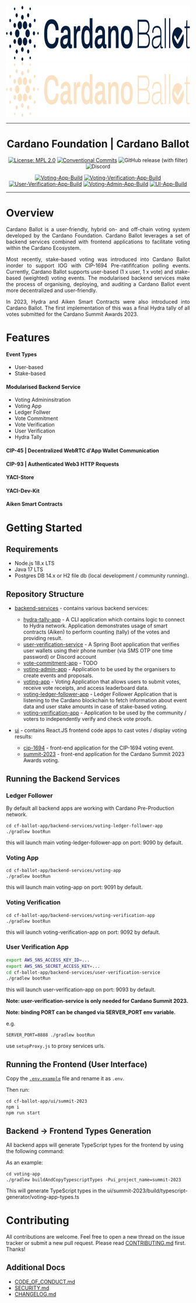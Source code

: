 <div align="center">
  <img src="https://github.com/cardano-foundation/cf-cardano-ballot/blob/main/ui/summit-2023/public/static/Cardano_Ballot_black.png?raw=true#gh-light-mode-only" alt="Cardano Foundation | Cardano Ballot" height="150" />
  <img src="https://github.com/cardano-foundation/cf-cardano-ballot/blob/main/ui/summit-2023/public/static/Cardano_Ballot_white.png?raw=true#gh-light-mode-only#gh-light-mode-only" alt="Cardano Foundation | Cardano Ballot" height="150" />
  <hr />
    <h1 align="center" style="border-bottom: none">Cardano Foundation | Cardano Ballot</h1>

[![License: MPL 2.0](https://img.shields.io/badge/License-MPL%202.0-brightgreen.svg)](https://opensource.org/licenses/MPL-2.0)
[![Conventional Commits](https://img.shields.io/badge/Conventional%20Commits-1.0.0-%23FE5196?logo=conventionalcommits&logoColor=white)](https://conventionalcommits.org)
![GitHub release (with filter)](https://img.shields.io/github/v/release/cardano-foundation/cf-cardano-ballot)
![Discord](https://img.shields.io/discord/1022471509173882950)

[![Voting-App-Build](https://github.com/cardano-foundation/cf-cardano-ballot/actions/workflows/voting-app-build.yml/badge.svg)](https://github.com/cardano-foundation/cf-cardano-ballot/actions/workflows/voting-app-build.yml)
[![Voting-Verification-App-Build](https://github.com/cardano-foundation/cf-cardano-ballot/actions/workflows/voting-verification-app-build.yml/badge.svg)](https://github.com/cardano-foundation/cf-cardano-ballot/actions/workflows/voting-verification-app-build.yml)
[![User-Verification-App-Build](https://github.com/cardano-foundation/cf-cardano-ballot/actions/workflows/user-verification-app-build.yml/badge.svg)](https://github.com/cardano-foundation/cf-cardano-ballot/actions/workflows/user-verification-app-build.yml)
[![Voting-Admin-App-Build](https://github.com/cardano-foundation/cf-cardano-ballot/actions/workflows/voting-admin-app-build.yml/badge.svg)](https://github.com/cardano-foundation/cf-cardano-ballot/actions/workflows/voting-admin-app-build.yml)
[![UI-App-Build](https://github.com/cardano-foundation/cf-cardano-ballot/actions/workflows/ui-cypress-tests.yaml/badge.svg)](https://github.com/cardano-foundation/cf-cardano-ballot/actions/workflows/ui-cypress-tests.yaml)

  <hr/>
</div>


# Overview

<div style="text-align: justify">
  Cardano Ballot is a user-friendly, hybrid on- and off-chain voting system developed by the Cardano Foundation.  Cardano Ballot leverages a set of backend services combined with frontend applications to facilitate voting within the Cardano Ecosystem.

  Most recently, stake-based voting was introduced into Cardano Ballot inorder to support IOG with CIP-1694 Pre-ratififcation polling events.  Currently, Cardano Ballot supports user-based (1 x user, 1 x vote) and stake-based (weighted) voting events.  The modularised backend services make the process of organising, deploying, and auditing a Cardano Ballot event more decentralized and user-friendly.

  In 2023, Hydra and Aiken Smart Contracts were also introduced into Cardano Ballot.  The first implementation of this was a final Hydra tally of all votes submitted for the Cardano Summit Awards 2023.
</div>

# Features
#### Event Types
- User-based 
- Stake-based 

#### Modularised Backend Service
  - Voting Admininsitration
  - Voting App
  - Ledger Follwer
  - Vote Commitment
  - Vote Verification
  - User Verification
  - Hydra Tally

  #### CIP-45 | Decentralized WebRTC d'App Wallet Communication
  #### CIP-93 | Authenticated Web3 HTTP Requests 
  #### YACI-Store
  #### YACI-Dev-Kit 
  #### Aiken Smart Contracts

# Getting Started

## Requirements
- Node.js 18.x LTS
- Java 17 LTS
- Postgres DB 14.x or H2 file db (local development / community running).


## Repository Structure
- [backend-services](backend-services) - contains various backend services:
  - [hydra-tally-app](backend-services/user-verification-service) - A CLI application which contains logic to connect to Hydra network. Application demonstrates usage of smart contracts (Aiken) to perform counting (tally) of the votes and providing result.
  - [user-verification-service](backend-services/user-verification-service) - A Spring Boot application that verifies user wallets using their phone number (via SMS OTP one time password) or Discord account
  - [vote-commitment-app](backend-services/vote-commitment-app) - TODO
  - [voting-admin-app](backend-services/voting-admin-app) - Application to be used by the organisers to create events and proposals.
  - [voting-app](backend-services/voting-app) - Voting Application that allows users to submit votes, receive vote receipts, and access leaderboard data.
  - [voting-ledger-follower-app](backend-services/voting-ledger-follower-app) - Ledger Follower Application that is listening to the Cardano blockchain to fetch information about event data and user stake amounts in case of stake-based voting.
  - [voting-verification-app](backend-services/voting-verification-app) - Application to be used by the community / voters to independently verify and check vote proofs.

- [ui](ui) - contains React.JS frontend code apps to cast votes / display voting results:
  - [cip-1694](ui/cip-1694) - front-end application for the CIP-1694 voting event.
  - [summit-2023](ui/summit-2023) - front-end application for the Cardano Summit 2023 Awards voting.

## Running the Backend Services
### Ledger Follower
By default all backend apps are working with Cardano Pre-Production network.

```shell
cd cf-ballot-app/backend-services/voting-ledger-follower-app
./gradlew bootRun
```
this will launch main voting-ledger-follower-app on port: 9090 by default.

### Voting App
```shell
cd cf-ballot-app/backend-services/voting-app
./gradlew bootRun
```

this will launch main voting-app on port: 9091 by default.

### Voting Verification
```shell
cd cf-ballot-app/backend-services/voting-verification-app
./gradlew bootRun
```

this will launch voting-verification-app on port: 9092 by default.

### User Verification App
```bash
export AWS_SNS_ACCESS_KEY_ID=...
export AWS_SNS_SECRET_ACCESS_KEY=...
cd cf-ballot-app/backend-services/user-verification-service
./gradlew bootRun
```

this will launch user-verification-app on port: 9093 by default.

**Note: user-verification-service is only needed for Cardano Summit 2023.**

**Note: binding PORT can be changed via SERVER_PORT env variable.**

e.g.
```
SERVER_PORT=8888 ./gradlew bootRun
```

use `setupProxy.js` to proxy services urls. 

## Running the Frontend (User Interface)
Copy the [`.env.example`](ui/summit-2023/.env.example) file and rename it as `.env`. 

Then run:

```shell
cd cf-ballot-app/ui/summit-2023
npm i
npm run start
```

## Backend -> Frontend Types Generation
All backend apps will generate TypeScript types for the frontend by using the following command:

As an example:
```shell
cd voting-app
./gradlew buildAndCopyTypescriptTypes -Pui_project_name=summit-2023
```
This will generate TypeScript types in the ui/summit-2023/build/typescript-generator/voting-app-types.ts

# Contributing

All contributions are welcome. Feel free to open a new thread on the issue tracker or submit a new pull request. Please read [CONTRIBUTING.md](CONTRIBUTING.md) first. Thanks!

## Additional Docs
- [CODE_OF_CONDUCT.md](CODE_OF_CONDUCT.md)
- [SECURITY.md](SECURITY.md)
- [CHANGELOG.md](CHANGELOG.md)